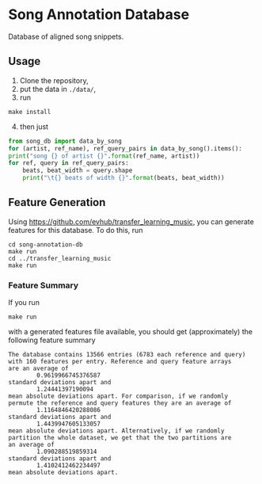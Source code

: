 # Song Annotation Database

Database of aligned song snippets.

## Usage

1. Clone the repository,
2. put the data in `./data/`,
3. run
```
make install
```
4. then just
```python
from song_db import data_by_song
for (artist, ref_name), ref_query_pairs in data_by_song().items():
print("song {} of artist {}".format(ref_name, artist))
for ref, query in ref_query_pairs:
    beats, beat_width = query.shape
    print("\t{} beats of width {}".format(beats, beat_width))
```

## Feature Generation

Using <https://github.com/evhub/transfer_learning_music>, you can generate features for this database. To do this, run
```
cd song-annotation-db
make run
cd ../transfer_learning_music
make run
```

### Feature Summary

If you run
```
make run
```
with a generated features file available, you should get (approximately) the following feature summary
```
The database contains 13566 entries (6783 each reference and query)
with 160 features per entry. Reference and query feature arrays
are an average of
        0.9619966745376587
standard deviations apart and
        1.24441397190094
mean absolute deviations apart. For comparison, if we randomly
permute the reference and query features they are an average of
        1.1164846420288086
standard deviations apart and
        1.4439947605133057
mean absolute deviations apart. Alternatively, if we randomly
partition the whole dataset, we get that the two partitions are
an average of
        1.090288519859314
standard deviations apart and
        1.4102412462234497
mean absolute deviations apart.
```
